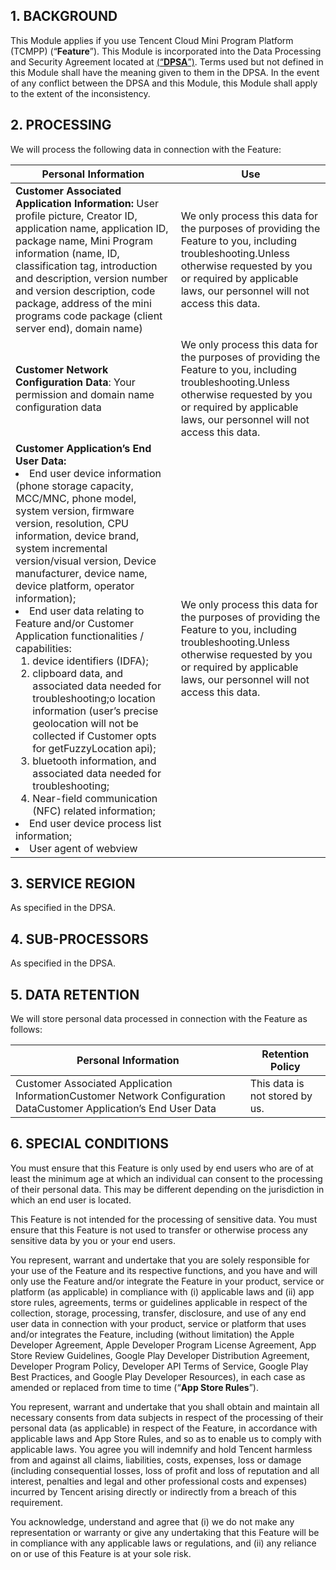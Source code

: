 ## 1. BACKGROUND

This Module applies if you use Tencent Cloud Mini Program Platform (TCMPP) (“**Feature**”). This Module is incorporated into the Data Processing and Security Agreement located at [(“**DPSA**”)](https://intl.cloud.tencent.com/document/product/301/17347). Terms used but not defined in this Module shall have the meaning given to them in the DPSA. In the event of any conflict between the DPSA and this Module, this Module shall apply to the extent of the inconsistency.

## 2. **PROCESSING**

We will process the following data in connection with the Feature:

| **Personal Information**                                     | **Use**                                                      |
| ------------------------------------------------------------ | ------------------------------------------------------------ |
| **Customer Associated Application Information:** User profile picture, Creator ID, application name, application ID, package name, Mini Program information (name, ID, classification tag, introduction and description, version number and version description, code package, address of the mini programs code package (client server end), domain name) | We only process this data for the purposes of providing the Feature to you, including troubleshooting.Unless otherwise requested by you or required by applicable laws, our personnel will not access this data. |
| **Customer Network Configuration Data**: Your permission and domain name configuration data | We only process this data for the purposes of providing the Feature to you, including troubleshooting.Unless otherwise requested by you or required by applicable laws, our personnel will not access this data. |
| **Customer Application’s End User Data:** <li> End user device information (phone storage capacity, MCC/MNC, phone model, system version, firmware version, resolution, CPU information, device brand, system incremental version/visual version, Device manufacturer, device name, device platform, operator information);<li> End user data relating to Feature and/or Customer Application functionalities / capabilities:<ol  style="margin: 0;"><li>device identifiers (IDFA);</li><li>clipboard data, and associated data needed for troubleshooting;o location information (user’s precise geolocation will not be collected if Customer opts for getFuzzyLocation api);</li><li>bluetooth information, and associated data needed for troubleshooting;</li><li>Near-field communication (NFC) related information;</li></ol><li> End user device process list information;<li> User agent of webview | We only process this data for the purposes of providing the Feature to you, including troubleshooting.Unless otherwise requested by you or required by applicable laws, our personnel will not access this data. |

## 3. SERVICE REGION

As specified in the DPSA.

## 4. SUB-PROCESSORS

As specified in the DPSA. 

## 5. DATA RETENTION

We will store personal data processed in connection with the Feature as follows:

| **Personal Information**                                     | **Retention Policy**           |
| ------------------------------------------------------------ | ------------------------------ |
| Customer Associated Application InformationCustomer Network Configuration DataCustomer Application’s End User Data | This data is not stored by us. |

## 6. SPECIAL CONDITIONS

You must ensure that this Feature is only used by end users who are of at least the minimum age at which an individual can consent to the processing of their personal data. This may be different depending on the jurisdiction in which an end user is located.

This Feature is not intended for the processing of sensitive data. You must ensure that this Feature is not used to transfer or otherwise process any sensitive data by you or your end users.

You represent, warrant and undertake that you are solely responsible for your use of the Feature and its respective functions, and you have and will only use the Feature and/or integrate the Feature in your product, service or platform (as applicable) in compliance with (i) applicable laws and (ii) app store rules, agreements, terms or guidelines applicable in respect of the collection, storage, processing, transfer, disclosure, and use of any end user data in connection with your product, service or platform that uses and/or integrates the Feature, including (without limitation) the Apple Developer Agreement, Apple Developer Program License Agreement, App Store Review Guidelines, Google Play Developer Distribution Agreement, Developer Program Policy, Developer API Terms of Service, Google Play Best Practices, and Google Play Developer Resources), in each case as amended or replaced from time to time (“**App Store Rules**”).

You represent, warrant and undertake that you shall obtain and maintain all necessary consents from data subjects in respect of the processing of their personal data (as applicable) in respect of the Feature, in accordance with applicable laws and App Store Rules, and so as to enable us to comply with applicable laws. You agree you will indemnify and hold Tencent harmless from and against all claims, liabilities, costs, expenses, loss or damage (including consequential losses, loss of profit and loss of reputation and all interest, penalties and legal and other professional costs and expenses) incurred by Tencent arising directly or indirectly from a breach of this requirement.

You acknowledge, understand and agree that (i) we do not make any representation or warranty or give any undertaking that this Feature will be in compliance with any applicable laws or regulations, and (ii) any reliance on or use of this Feature is at your sole risk.